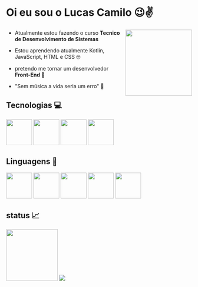 # Oi eu sou o Lucas Camilo :wink::v:
<img  align="right" height="180em" src="https://steamuserimages-a.akamaihd.net/ugc/937216170903258518/37C240DB8EFFE222071E9E30FE86359DAE6403E7/?imw=1200&impolicy=Letterbox"/>

- Atualmente estou fazendo o curso __Tecnico de Desenvolvimento de Sistemas__  

- Estou aprendendo atualmente Kotlin, JavaScript, HTML e CSS :nerd_face:

- pretendo me tornar um desenvolvedor __Front-End__ :pray:

- "Sem música a vida seria um erro" :musical_note:



## Tecnologias :computer:

<img height="70em" src="https://cdn.jsdelivr.net/gh/devicons/devicon/icons/androidstudio/androidstudio-original.svg" /> <img 
height="70em" src="https://cdn.jsdelivr.net/gh/devicons/devicon/icons/vscode/vscode-original.svg" /> <img
height="70em" src="https://cdn.jsdelivr.net/gh/devicons/devicon/icons/figma/figma-original.svg" /> <img
height="70em" src="https://cdn.jsdelivr.net/gh/devicons/devicon/icons/git/git-original.svg" />
           


## Linguagens :pencil:
<img height="70em" src="https://cdn.jsdelivr.net/gh/devicons/devicon/icons/css3/css3-original.svg" /> <img
height="70em" src="https://cdn.jsdelivr.net/gh/devicons/devicon/icons/html5/html5-original.svg" /> <img 
height="70em" src="https://cdn.jsdelivr.net/gh/devicons/devicon/icons/java/java-original.svg" /> <img 
height="70em" src="https://cdn.jsdelivr.net/gh/devicons/devicon/icons/javascript/javascript-plain.svg"/> <img
height="70em" src="https://cdn.jsdelivr.net/gh/devicons/devicon/icons/kotlin/kotlin-original.svg" />
         

## status :chart_with_upwards_trend:
<div aling="center">

<img height="140em" src="https://github-readme-stats.vercel.app/api?username=luscamilo&show_icons=true&theme=dark&include_all_commits=true&count_private=true"/>
<img src="https://github-readme-stats.vercel.app/api/top-langs/?username=luscamilo&layout=compact&langs_count=7&theme=dark"/>

</div>
